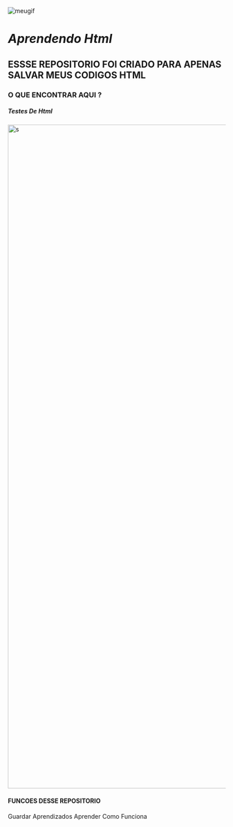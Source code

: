 
  <img src="https://media3.giphy.com/media/v1.Y2lkPTc5MGI3NjExN3V4M2ZtZ21wbm1saWtlYnBweDc4bTF2a28xY2x6azVmdGViaHJsMyZlcD12MV9pbnRlcm5hbF9naWZfYnlfaWQmY3Q9Zw/26tn33aiTi1jkl6H6/giphy.gif" alt="meugif" />

  # *Aprendendo Html*

## ESSSE REPOSITORIO FOI CRIADO PARA APENAS SALVAR MEUS CODIGOS HTML

### O QUE ENCONTRAR AQUI ? 

#####  *Testes De Html*
<img width="1024" height="1536" alt="s" src="https://github.com/user-attachments/assets/b2a8f477-c956-477f-9fa2-0662408aee03" />



#### FUNCOES DESSE REPOSITORIO
Guardar Aprendizados
Aprender Como Funciona 
